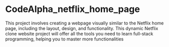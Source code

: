 # CodeAlpha_netflix_home_page

This project involves creating a webpage visually similar to the
Netflix home page, including the layout, design, and functionality.
This dynamic Netflix clone website project will offer all the tools
you need to learn full-stack programming, helping you to master
more functionalities

